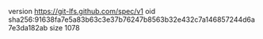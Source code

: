 version https://git-lfs.github.com/spec/v1
oid sha256:91638fa7e5a83b63c3e37b76247b8563b32e432c7a146857244d6a7e3da182ab
size 1078
